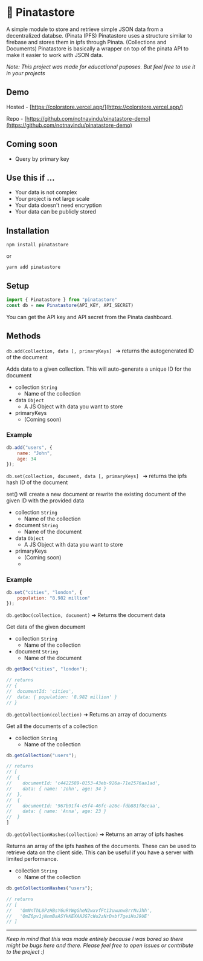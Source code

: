 # 🦄 Pinatastore
A  simple module to store and retrieve simple JSON data from a decentralized databse. (Pinata IPFS) Pinatastore uses a structure similar to firebase and stores them in ipfs through Pinata. (Collections and Documents) Pinatastore is basically a wrapper on top of the pinata API to make it easier to work with JSON data. 

_Note: This project was made for educational puposes. But feel free to use it in your projects_

## Demo
Hosted - [https://colorstore.vercel.app/](https://colorstore.vercel.app/)

Repo - [https://github.com/notnavindu/pinatastore-demo](https://github.com/notnavindu/pinatastore-demo)

## Coming soon
- Query by primary key

## Use this if ...
- Your data is not complex
- Your project is not large scale
- Your data doesn't need encryption
- Your data can be publicly stored


## Installation
```
npm install pinatastore
```
or
```
yarn add pinatastore
```

## Setup
```javascript
import { Pinatastore } from "pinatastore"
const db = new Pinatastore(API_KEY, API_SECRET)
```
You can get the API key and API secret from the Pinata dashboard.

## Methods
`db.add(collection, data [, primaryKeys] `  ➔ returns the autogenerated ID of the document

Adds data to a given collection. This will auto-generate a unique ID for the document

- collection `String`
  - Name of the collection
- data `Object`
  - A JS Object with data you want to store
- primaryKeys 
  - (Coming soon)

### Example
```javascript
db.add("users", {
    name: "John",
    age: 34
});
```
 
`db.set(collection, document, data [, primaryKeys] `  ➔ returns the ipfs hash ID of the document

set() will create a new document or rewrite the existing document of the given ID with the provided data

- collection `String`
  - Name of the collection
- document `String`
  - Name of the document
- data `Object`
  - A JS Object with data you want to store
- primaryKeys 
  - (Coming soon)
  - 

### Example
```javascript
db.set("cities", "london", {
    population: "8.982 million"
});
```

`db.getDoc(collection, document)` ➔ Returns the document data

Get data of the given document

- collection `String`
  - Name of the collection
- document `String`
  - Name of the document

```javascript
db.getDoc("cities", "london");

// returns
// {
//  documentId: 'cities',
//  data: { population: '8.982 million' }
// }
```

`db.getCollection(collection)` ➔ Returns an array of documents

Get all the documents of a collection

- collection `String`
  - Name of the collection

```javascript
db.getCollection("users");

// returns
// [
//  {
//    documentId: 'c4422589-0153-43eb-926a-71e2576aa1ad',
//    data: { name: 'John', age: 34 }
//  },
//  {
//    documentId: '967b91f4-e5f4-46fc-a26c-fdb881f8ccaa',
//    data: { name: 'Anna', age: 23 }
//  }
]
```


`db.getCollectionHashes(collection)` ➔ Returns an array of ipfs hashes

Returns an array of the ipfs hashes of the documents. These can be used to retrieve data on the client side. This can be useful if you have a server with limited performance.

- collection `String`
  - Name of the collection

```javascript
db.getCollectionHashes("users");

// returns
// [
//   'QmNnThL8PzHBsY6uRYWgGheN2wxvfFt13uwunw8rrNvJhh',
//   'QmZ6pv1jNnmBaASYkKEXAAJG7cWu2zNrDxbf7geiHuJ9UE' 
// ]
```



---
_Keep in mind that this was made entirely because I was bored so there might be bugs here and there. Please feel free to open issues or contribute to the project :)_

